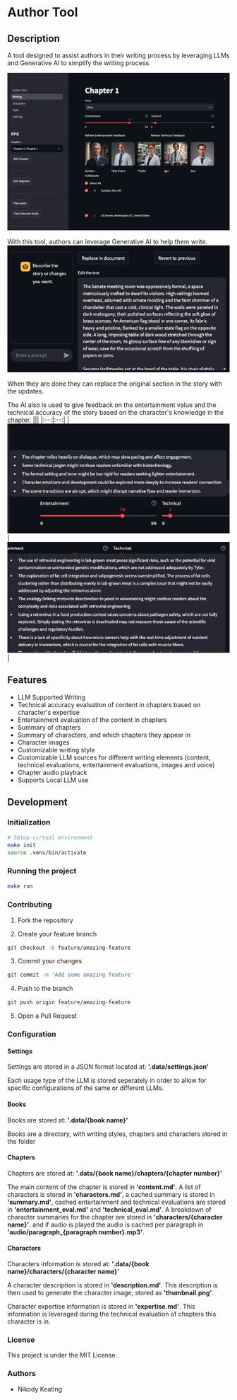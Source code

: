 # Author Tool

## Description
A tool designed to assist authors in their writing process by leveraging LLMs and Generative AI to simplify the writing process.

![Author Tool](docs/images/view_view.png)

With this tool, authors can leverage Generative AI to help them write.
![AI Edit](docs/images/view_ai_edit.png)

When they are done they can replace the original section in the story with the updates.

The AI also is used to give feedback on the entertainment value and the technical accuracy of the story based on the character's knowledge in the chapter.
|||
|:--:|:--:|
|![Entertainment Feedback](docs/images/view_ent_feedback.png)|![Technical Feedback](docs/images/view_tech_feedback.png)|

## Features
- LLM Supported Writing
- Technical accuracy evaluation of content in chapters based on character's expertise
- Entertainment evaluation of the content in chapters
- Summary of chapters
- Summary of characters, and which chapters they appear in
- Character images
- Customizable writing style
- Customizable LLM sources for different writing elements (content, technical evaluations, entertainment evaluations, images and voice)
- Chapter audio playback
- Supports Local LLM use

## Development

### Initialization
```bash
# Setup virtual environment
make init
source .venv/bin/activate
```

### Running the project
```bash
make run
```

### Contributing
1. Fork the repository

2. Create your feature branch
```bash
git checkout -b feature/amazing-feature
```

3. Commit your changes
```bash
git commit -m 'Add some amazing feature'
```

4. Push to the branch
```bash
git push origin feature/amazing-feature
```

5. Open a Pull Request

### Configuration

#### Settings
Settings are stored in a JSON format located at: **'.data/settings.json'**

Each usage type of the LLM is stored seperately in order to allow for specific
configurations of the same or different LLMs.

#### Books
Books are stored at: **'.data/{book name}'**

Books are a directory, with writing styles, chapters and characters stored in the folder

#### Chapters
Chapters are stored at: **'.data/{book name}/chapters/{chapter number}'**

The main content of the chapter is stored in **'content.md'**. A list of characters is stored in **'characters.md'**, a cached summary is stored in **'summary.md'**, cached entertainment and technical evaluations are stored in **'entertainment_eval.md'** and **'technical_eval.md'**. A breakdown of character summaries for the chapter are stored in **'characters/{character name}'**. and if audio is played the audio is cached per paragraph in **'audio/paragraph_{paragraph number}.mp3'**.

#### Characters
Characters information is stored at: **'.data/{book name}/characters/{character name}'**

A character description is stored in **'description.md'**. This description is then used to generate the character image, stored as **'thumbnail.png'**. 

Character expertise information is stored in **'expertise.md'**. This information is leveraged during the technical evaluation of chapters this character is in.

### License
This project is under the MIT License.

### Authors
- Nikody Keating
